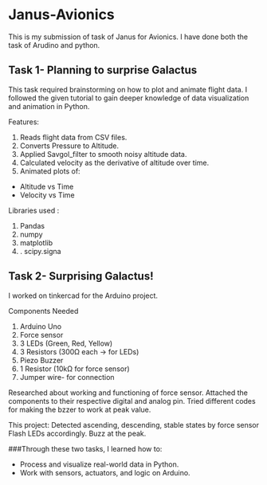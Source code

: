 # Janus-Avionics
This is my submission of task of Janus for Avionics. I have done both the task of Arudino and python.
## Task 1- Planning to surprise Galactus

This task required brainstorming on how to plot and animate flight data. I followed the given tutorial to gain deeper knowledge of data visualization and animation in Python.

Features:
1. Reads flight data from CSV files.
2. Converts Pressure to Altitude.
3. Applied Savgol_filter to smooth noisy altitude data.
4. Calculated velocity as the derivative of altitude over time.
5. Animated plots of:
  - Altitude vs Time  
  - Velocity vs Time

Libraries used :
1. Pandas
2. numpy
3. matplotlib
4. . scipy.signa


## Task 2- Surprising Galactus!
I worked on tinkercad for the Arduino project.

Components Needed
1. Arduino Uno
2. Force sensor
3. 3 LEDs (Green, Red, Yellow)
4. 3 Resistors (300Ω each → for LEDs)
5. Piezo Buzzer
6. 1 Resistor (10kΩ for force sensor)
7. Jumper wire- for connection

Researched about working and functioning of force sensor.
Attached the components to their respective digital and analog pin.
Tried different codes for making the bzzer to work at peak value.

This project:
Detected ascending, descending, stable states by force sensor
Flash LEDs accordingly.
Buzz at the peak.

###Through these two tasks, I learned how to:  
- Process and visualize real-world data in Python.  
- Work with sensors, actuators, and logic on Arduino.  
